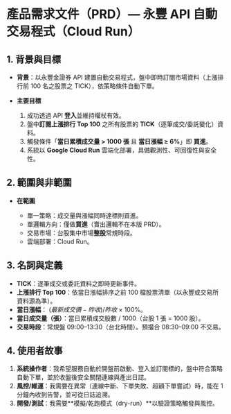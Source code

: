 # 產品需求文件（PRD）— 永豐 API 自動交易程式（Cloud Run）

## 1. 背景與目標

* **背景**：以永豐金證券 API 建置自動交易程式，盤中即時訂閱市場資料（上漲排行前 100 名之股票之 TICK），依策略條件自動下單。
* **主要目標**

  1. 成功透過 API **登入**並維持權杖有效。
  2. 盤中**訂閱上漲排行 Top 100** 之所有股票的 **TICK**（逐筆成交/委託變化）資料。
  3. 觸發條件「**當日累積成交量 > 1000 張** 且 **當日漲幅 ≥ 6%**」即 **買進**。
  4. 系統以 **Google Cloud Run** 雲端化部署，具備觀測性、可回復性與安全性。

## 2. 範圍與非範圍

* **在範圍**

  * 單一策略：成交量與漲幅同時達標則買進。
  * 單邏輯方向：僅做**買進**（賣出邏輯不在本版 PRD）。
  * 交易市場：台股集中市場**整股**常規時段。
  * 雲端部署：Cloud Run。

## 3. 名詞與定義

* **TICK**：逐筆成交或委託資料之即時更新事件。
* **上漲排行 Top 100**：依當日漲幅排序之前 100 檔股票清單（以永豐或交易所資料源為準）。
* **當日漲幅**： $(最新成交價 − 昨收) / 昨收$ × 100%。
* **當日成交量（張）**：當日累積成交股數 / 1000（台股 1 張 = 1000 股）。
* **交易時段**：常規盤 09:00–13:30（台北時間）。預撮合 08:30–09:00 不交易。

## 4. 使用者故事

1. **系統操作者**：我希望服務自動於開盤前啟動、登入並訂閱標的，盤中符合策略自動下單，並於收盤後安全關閉連線與產出日誌。
2. **風控/維運**：我需要在異常（連線中斷、下單失敗、超額下單嘗試）時，能在 1 分鐘內收到告警，並可從日誌追溯。
3. **開發/測試**：我需要\*\*模擬/乾跑模式（dry-run）\*\*以驗證策略觸發與風控。
